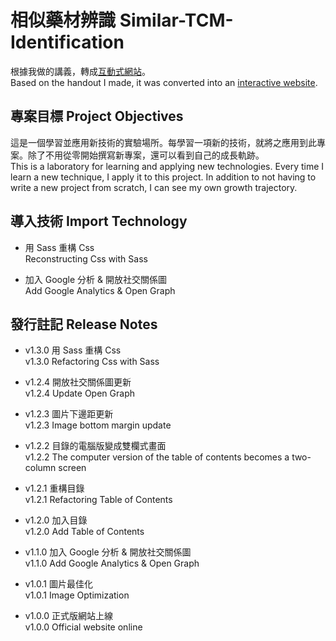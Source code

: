 # 相似藥材辨識 Similar-TCM-Identification

根據我做的講義，轉成[互動式網站](https://similartcm.tadralling.com/)。  
Based on the handout I made, it was converted into an [interactive website](https://similartcm.tadralling.com/).

## 專案目標 Project Objectives

這是一個學習並應用新技術的實驗場所。每學習一項新的技術，就將之應用到此專案。除了不用從零開始撰寫新專案，還可以看到自己的成長軌跡。  
This is a laboratory for learning and applying new technologies. Every time I learn a new technique, I apply it to this project. In addition to not having to write a new project from scratch, I can see my own growth trajectory.

## 導入技術 Import Technology

- 用 Sass 重構 Css  
  Reconstructing Css with Sass

- 加入 Google 分析 & 開放社交關係圖  
  Add Google Analytics & Open Graph

## 發行註記 Release Notes

- v1.3.0 用 Sass 重構 Css  
  v1.3.0 Refactoring Css with Sass

- v1.2.4 開放社交關係圖更新  
  v1.2.4 Update Open Graph

- v1.2.3 圖片下邊距更新  
  v1.2.3 Image bottom margin update

- v1.2.2 目錄的電腦版變成雙欄式畫面  
  v1.2.2 The computer version of the table of contents becomes a two-column screen

- v1.2.1 重構目錄  
  v1.2.1 Refactoring Table of Contents

- v1.2.0 加入目錄  
  v1.2.0 Add Table of Contents

- v1.1.0 加入 Google 分析 & 開放社交關係圖  
  v1.1.0 Add Google Analytics & Open Graph

- v1.0.1 圖片最佳化  
  v1.0.1 Image Optimization

- v1.0.0 正式版網站上線  
  v1.0.0 Official website online
